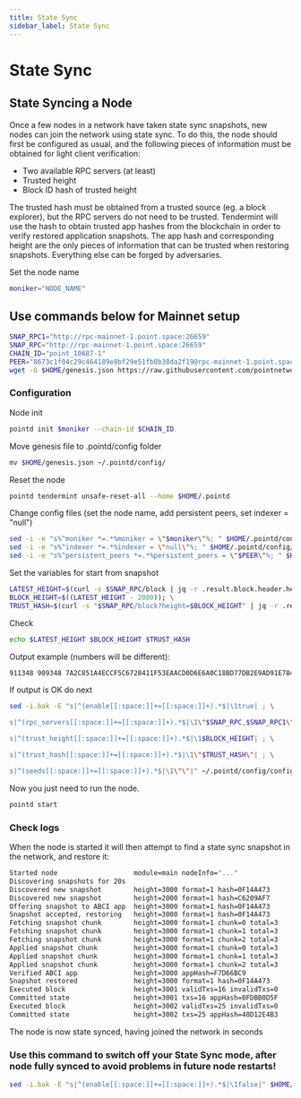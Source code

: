```yaml
---
title: State Sync
sidebar_label: State Sync
---
```

# State Sync

## State Syncing a Node

Once a few nodes in a network have taken state sync snapshots, new nodes can join the network using state sync. To do this, the node should first be configured as usual, and the following pieces of information must be obtained for light client verification:

- Two available RPC servers (at least)
- Trusted height
- Block ID hash of trusted height

The trusted hash must be obtained from a trusted source (eg. a block explorer), but the RPC servers do not need to be trusted. Tendermint will use the hash to obtain trusted app hashes from the blockchain in order to verify restored application snapshots. The app hash and corresponding height are the only pieces of information that can be trusted when restoring snapshots. Everything else can be forged by adversaries.

Set the node name

```bash
moniker="NODE_NAME"
```

## Use commands below for Mainnet setup

```bash
SNAP_RPC1="http://rpc-mainnet-1.point.space:26659"
SNAP_RPC="http://rpc-mainnet-1.point.space:26659"
CHAIN_ID="point_10687-1"
PEER="8673c1f04c29c464189e8bf29e51fb0b38da2f19@rpc-mainnet-1.point.space:26656"
wget -O $HOME/genesis.json https://raw.githubusercontent.com/pointnetwork/point-chain-config/main/mainnet-1/genesis.json
```

### Configuration

Node init

```bash
pointd init $moniker --chain-id $CHAIN_ID
```


Move genesis file to .pointd/config folder

```bash
mv $HOME/genesis.json ~/.pointd/config/
```

Reset the node

```bash
pointd tendermint unsafe-reset-all --home $HOME/.pointd
```

Change config files (set the node name, add persistent peers, set indexer = "null")

```bash
sed -i -e "s%^moniker *=.*%moniker = \"$moniker\"%; " $HOME/.pointd/config/config.toml
sed -i -e "s%^indexer *=.*%indexer = \"null\"%; " $HOME/.pointd/config/config.toml
sed -i -e "s%^persistent_peers *=.*%persistent_peers = \"$PEER\"%; " $HOME/.pointd/config/config.toml
```

Set the variables for start from snapshot

```bash
LATEST_HEIGHT=$(curl -s $SNAP_RPC/block | jq -r .result.block.header.height); \
BLOCK_HEIGHT=$((LATEST_HEIGHT - 2000)); \
TRUST_HASH=$(curl -s "$SNAP_RPC/block?height=$BLOCK_HEIGHT" | jq -r .result.block_id.hash)
```

Check

```bash
echo $LATEST_HEIGHT $BLOCK_HEIGHT $TRUST_HASH
```

Output example (numbers will be different):

```bash
911348 909348 7A2C851A4ECCF5C6728411F53EAACD0D6E6A0C18BD77DB2E9AD91E78465930FC
```

If output is OK do next

```bash
sed -i.bak -E "s|^(enable[[:space:]]+=[[:space:]]+).*$|\1true| ; \

s|^(rpc_servers[[:space:]]+=[[:space:]]+).*$|\1\"$SNAP_RPC,$SNAP_RPC1\"| ; \

s|^(trust_height[[:space:]]+=[[:space:]]+).*$|\1$BLOCK_HEIGHT| ; \

s|^(trust_hash[[:space:]]+=[[:space:]]+).*$|\1\"$TRUST_HASH\"| ; \

s|^(seeds[[:space:]]+=[[:space:]]+).*$|\1\"\"|" ~/.pointd/config/config.toml
```

Now you just need to run the node.


```bash
pointd start
```

### Check logs

When the node is started it will then attempt to find a state sync snapshot in the network, and restore it:

```bash
Started node                   module=main nodeInfo="..."
Discovering snapshots for 20s
Discovered new snapshot        height=3000 format=1 hash=0F14A473
Discovered new snapshot        height=2000 format=1 hash=C6209AF7
Offering snapshot to ABCI app  height=3000 format=1 hash=0F14A473
Snapshot accepted, restoring   height=3000 format=1 hash=0F14A473
Fetching snapshot chunk        height=3000 format=1 chunk=0 total=3
Fetching snapshot chunk        height=3000 format=1 chunk=1 total=3
Fetching snapshot chunk        height=3000 format=1 chunk=2 total=3
Applied snapshot chunk         height=3000 format=1 chunk=0 total=3
Applied snapshot chunk         height=3000 format=1 chunk=1 total=3
Applied snapshot chunk         height=3000 format=1 chunk=2 total=3
Verified ABCI app              height=3000 appHash=F7D66BC9
Snapshot restored              height=3000 format=1 hash=0F14A473
Executed block                 height=3001 validTxs=16 invalidTxs=0
Committed state                height=3001 txs=16 appHash=0FDBB0D5F
Executed block                 height=3002 validTxs=25 invalidTxs=0
Committed state                height=3002 txs=25 appHash=40D12E4B3
```

The node is now state synced, having joined the network in seconds

### Use this command to switch off your State Sync mode, after node fully synced to avoid problems in future node restarts!

```bash
sed -i.bak -E "s|^(enable[[:space:]]+=[[:space:]]+).*$|\1false|" $HOME/.pointd/config/config.toml
```
